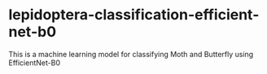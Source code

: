 # lepidoptera-classification-efficient-net-b0

This is a machine learning model for classifying Moth and Butterfly using EfficientNet-B0

